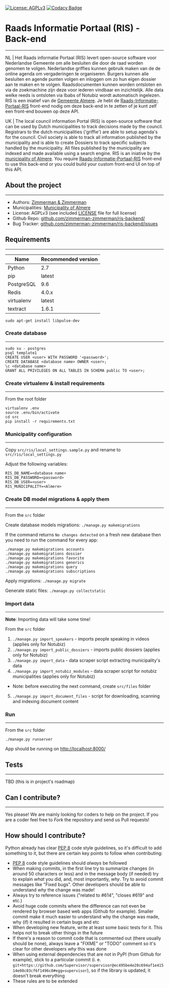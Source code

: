 [![License: AGPLv3](https://img.shields.io/badge/License-AGPL%20v3-blue.svg)](https://github.com/zimmerman-zimmerman/ris-backend/blob/master/License.md)
[![Codacy Badge](https://api.codacy.com/project/badge/Grade/be81450219f44b509fabcf7918af9b5c)](https://www.codacy.com/app/zimmerman-zimmerman/RIS-Backend?utm_source=github.com&amp;utm_medium=referral&amp;utm_content=zimmerman-zimmerman/RIS-Backend&amp;utm_campaign=Badge_Grade)

# Raads Informatie Portaal (RIS) - Back-end
--------

NL | Het Raads informatie Portaal (RIS) levert open-source software voor Nederlandse Gemeente om alle besluiten die door de raad worden genomen te volgen. Nederlandse griffies kunnen gebruik maken van de de online agenda om vergaderingen te organiseren. Burgers kunnen alle besluiten en agende punten volgen en inloggen om zo hun eigen dossier aan te maken en te volgen. Raadsdocumenten kunnen worden ontsloten en via de zoekmachine zijn deze voor iederen vindbaar en inzichtelijk. Alle data welke reeds is ontsloten via Ibabs of Notubiz wordt automatisch ingelezen. RIS is een iniatief van de <a href="https://gemeenteraad.almere.nl/" target="_blank">Gemeente Almere</a>. Je hebt de <a href="https://github.com/zimmerman-zimmerman/Raads-Informatie-Portaal-RIS" target="_blank">Raads-Informatie-Portaal-RIS</a> front-end nodig om deze back-end in te zetten of je kunt zelf een front-end bouwen op deze API.

UK | The local council information Portal (RIS) is open-source software that can be used by Dutch municipalities to track decisions made by the council. Registrars to the dutch municipalities ('griffie') are able to setup agenda's for the council. Civil society is able to track all information published by the municipality and is able to create Dossiers to track specific subjects handled by the municipality. All files published by the municipality are indexed and made available using a search engine. RIS is an iniative by the <a href="https://gemeenteraad.almere.nl/" target="_blank">municipality of Almere</a>. You require <a href="https://github.com/zimmerman-zimmerman/Raads-Informatie-Portaal-RIS" target="_blank">Raads-Informatie-Portaal-RIS</a> front-end to use this back-end or you could build your custom front-end UI on top of this API.

## About the project
--------
* Authors: <a href="https://www.zimmermanzimmerman.nl/" target="_blank">Zimmerman & Zimmerman</a>
* Municipalities: <a href="https://gemeenteraad.almere.nl/" target="_blank">Municipality of Almere</a>
* License: AGPLv3 (see included <a href="https://github.com/zimmerman-zimmerman/ris-backend/blob/master/License.md" target="_blank">LICENSE</a> file for full license)
* Github Repo: <a href="https://github.com/zimmerman-zimmerman/ris-backend/" target="_blank">github.com/zimmerman-zimmerman/ris-backend/</a>
* Bug Tracker: <a href="https://github.com/zimmerman-zimmerman/ris-backend/issues" target="_blank">github.com/zimmerman-zimmerman/ris-backend/issues</a>

## Requirements
--------

| Name                   | Recommended version |
| ---                    | ---       |
| Python                 | 2.7       |
| pip                    | latest    |
| PostgreSQL             | 9.6       |
| Redis                  | 4.0.x     |
| virtualenv             | latest    |
| textract               | 1.6.1     |

 `sudo apt-get install libpulse-dev`
 
### Create database
--------

    sudo su - postgres
    psql template1
    CREATE USER <user> WITH PASSWORD '<password>';
    CREATE DATABASE <database name> OWNER <user>;
    \c <database name>
    GRANT ALL PRIVILEGES ON ALL TABLES IN SCHEMA public TO <user>;
  
### Create virtualenv & install requirements
--------

From the root folder

    virtualenv .env
    source .env/bin/activate
    cd src
    pip install -r requirements.txt
  
### Municipality configuration
--------

Copy `src/ris/local_settings.sample.py` and rename to `src/ris/local_settings.py`

Adjust the following variables:

    RIS_DB_NAME=<database name>
    RIS_DB_PASSWORD=<password>
    RIS_DB_USER=<user>
    RIS_MUNICIPALITY=<Almere>

### Create DB model migrations & apply them
--------

From the `src` folder

Create database models migrations: `./manage.py makemigrations`

If the command returns `No changes detected` on a fresh new database then you need to run the command for every app:
    
    ./manage.py makemigrations accounts
    ./manage.py makemigrations dossier
    ./manage.py makemigrations favorite
    ./manage.py makemigrations generics
    ./manage.py makemigrations query
    ./manage.py makemigrations subscriptions

Apply migrations: `./manage.py migrate`

Generate static files: `./manage.py collectstatic`
    
### Import data
--------

**Note**: Importing data will take some time!

From the `src` folder

1. `./manage.py import_speakers` - imports people speaking in videos (applies only for Notubiz)
2. `./manage.py import_public_dossiers` - imports public dossiers (applies only for Notubiz)
3. `./manage.py import_data` - data scraper script extracting municipality's data
4. `./manage.py import_notubiz_modules` - data scraper script for notubiz municipalities (applies only for Notubiz)
- Note: before executing the next command, create `src/files` folder
5. `./manage.py import_document_files` - script for downloading, scanning and indexing document content

### Run
--------

From the `src` folder

`./manage.py runserver`


App should be running on <http://localhost:8000/>


## Tests
--------

TBD (this is in project's roadmap)


## Can I contribute?
--------

Yes please! We are mainly looking for coders to help on the project. If you are a coder feel free to *Fork* the repository and send us Pull requests!

## How should I contribute?

Python already has clear <a href="https://www.python.org/dev/peps/pep-0008/" target="_blank">PEP 8</a> code style guidelines, so it's difficult to add something to it, but there are certain key points to follow when contributing:

* <a href="https://www.python.org/dev/peps/pep-0008/" target="_blank">PEP 8</a> code style guidelines should _always_ be followed
* When making commits, in the first line try to summarize changes (in around 50 characters or less) and in the message body (if needed) try to explain _what_ you did, and, most importantly, _why_. Try to avoid commit messages like "Fixed bugs". Other developers should be able to understand _why_ the change was made!
* Always try to reference issues ("related to #614", "closes #619" and etc.)
* Avoid huge code commits where the difference can not even be rendered by browser based web apps (Github for example). Smaller commit make it much easier to understand why the change was made, why (if) it resulted in certain bugs and etc
* When developing new feature, write at least some basic tests for it. This helps not to break other things in the future
* If there's a reason to commit code that is commented out (there usually should be none), always leave a "FIXME" or "TODO" comment so it's clear for other developers _why_ this was done
* When using external dependencies that are not in PyPI (from Github for example), stick to a particular commit (i. e. `git+https://github.com/Supervisor/supervisor@ec495be4e28c694af1e41514e08c03cf6f1496c8#egg=supervisor`), so if the library is updated, it doesn't break everything
* These rules are to be extended

